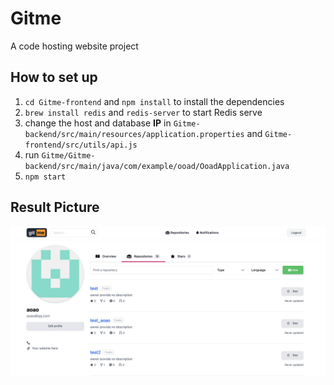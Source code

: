 # Gitme
A code hosting website project

## How to set up
1.  `cd Gitme-frontend` and `npm install` to install the dependencies
2.  `brew install redis` and `redis-server` to start Redis serve
3.  change the host and database **IP** in `Gitme-backend/src/main/resources/application.properties` and `Gitme-frontend/src/utils/api.js`
4.  run `Gitme/Gitme-backend/src/main/java/com/example/ooad/OoadApplication.java`
5.  `npm start`

## Result Picture
![](result.png)
